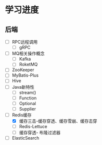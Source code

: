 # 学习进度

## 后端

- [ ] RPC远程调用
  - [ ] gRPC
- [ ] MQ相关操作概念
  - [ ] Kafka
  - [ ] RoketMQ
- [ ] ZooKeeper
- [ ] MyBatis-Plus
- [ ] Hive
- [ ] Java新特性
  - [ ] stream()
  - [ ] Function
  - [ ] Optional
  - [ ] Supplier
- [ ] Redis缓存
  - [x] 缓存三击-缓存穿透、缓存雪崩、缓存击穿
  - [ ] Redis-Lettuce
  - [ ] 缓存穿透- 布隆过滤器
- [ ] ElasticSearch